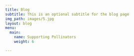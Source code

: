 ```yaml
---
title: Blog
subtitle: This is an optional subtitle for the blog page
img_path: images/5.jpg
layout: blog
menu:
  main:
    name: Supporting Pollinators
    weight: 6

---
```

